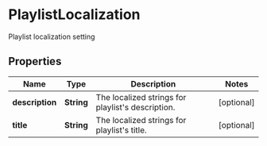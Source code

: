 

# PlaylistLocalization

Playlist localization setting

## Properties

Name | Type | Description | Notes
------------ | ------------- | ------------- | -------------
**description** | **String** | The localized strings for playlist&#39;s description. |  [optional]
**title** | **String** | The localized strings for playlist&#39;s title. |  [optional]



